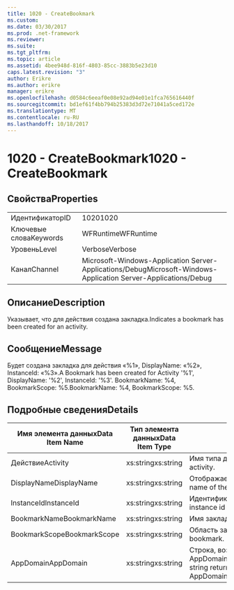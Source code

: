 ```yaml
---
title: 1020 - CreateBookmark
ms.custom: 
ms.date: 03/30/2017
ms.prod: .net-framework
ms.reviewer: 
ms.suite: 
ms.tgt_pltfrm: 
ms.topic: article
ms.assetid: 4bee948d-816f-4803-85cc-3883b5e23d10
caps.latest.revision: "3"
author: Erikre
ms.author: erikre
manager: erikre
ms.openlocfilehash: d0584c6eeaf0e08e92ad94e01e1fca765616440f
ms.sourcegitcommit: bd1ef61f4bb794b25383d3d72e71041a5ced172e
ms.translationtype: MT
ms.contentlocale: ru-RU
ms.lasthandoff: 10/18/2017
---
```

# <a name="1020---createbookmark"></a><span data-ttu-id="b8e90-102">1020 - CreateBookmark</span><span class="sxs-lookup"><span data-stu-id="b8e90-102">1020 - CreateBookmark</span></span>
## <a name="properties"></a><span data-ttu-id="b8e90-103">Свойства</span><span class="sxs-lookup"><span data-stu-id="b8e90-103">Properties</span></span>  
  
|||  
|-|-|  
|<span data-ttu-id="b8e90-104">Идентификатор</span><span class="sxs-lookup"><span data-stu-id="b8e90-104">ID</span></span>|<span data-ttu-id="b8e90-105">1020</span><span class="sxs-lookup"><span data-stu-id="b8e90-105">1020</span></span>|  
|<span data-ttu-id="b8e90-106">Ключевые слова</span><span class="sxs-lookup"><span data-stu-id="b8e90-106">Keywords</span></span>|<span data-ttu-id="b8e90-107">WFRuntime</span><span class="sxs-lookup"><span data-stu-id="b8e90-107">WFRuntime</span></span>|  
|<span data-ttu-id="b8e90-108">Уровень</span><span class="sxs-lookup"><span data-stu-id="b8e90-108">Level</span></span>|<span data-ttu-id="b8e90-109">Verbose</span><span class="sxs-lookup"><span data-stu-id="b8e90-109">Verbose</span></span>|  
|<span data-ttu-id="b8e90-110">Канал</span><span class="sxs-lookup"><span data-stu-id="b8e90-110">Channel</span></span>|<span data-ttu-id="b8e90-111">Microsoft-Windows-Application Server-Applications/Debug</span><span class="sxs-lookup"><span data-stu-id="b8e90-111">Microsoft-Windows-Application Server-Applications/Debug</span></span>|  
  
## <a name="description"></a><span data-ttu-id="b8e90-112">Описание</span><span class="sxs-lookup"><span data-stu-id="b8e90-112">Description</span></span>  
 <span data-ttu-id="b8e90-113">Указывает, что для действия создана закладка.</span><span class="sxs-lookup"><span data-stu-id="b8e90-113">Indicates a bookmark has been created for an activity.</span></span>  
  
## <a name="message"></a><span data-ttu-id="b8e90-114">Сообщение</span><span class="sxs-lookup"><span data-stu-id="b8e90-114">Message</span></span>  
 <span data-ttu-id="b8e90-115">Будет создана закладка для действия «%1», DisplayName: «%2», InstanceId: «%3».</span><span class="sxs-lookup"><span data-stu-id="b8e90-115">A Bookmark has been created for Activity '%1', DisplayName: '%2', InstanceId: '%3'.</span></span>  <span data-ttu-id="b8e90-116">BookmarkName: %4, BookmarkScope: %5.</span><span class="sxs-lookup"><span data-stu-id="b8e90-116">BookmarkName: %4, BookmarkScope: %5.</span></span>  
  
## <a name="details"></a><span data-ttu-id="b8e90-117">Подробные сведения</span><span class="sxs-lookup"><span data-stu-id="b8e90-117">Details</span></span>  
  
|<span data-ttu-id="b8e90-118">Имя элемента данных</span><span class="sxs-lookup"><span data-stu-id="b8e90-118">Data Item Name</span></span>|<span data-ttu-id="b8e90-119">Тип элемента данных</span><span class="sxs-lookup"><span data-stu-id="b8e90-119">Data Item Type</span></span>|<span data-ttu-id="b8e90-120">Описание</span><span class="sxs-lookup"><span data-stu-id="b8e90-120">Description</span></span>|  
|--------------------|--------------------|-----------------|  
|<span data-ttu-id="b8e90-121">Действие</span><span class="sxs-lookup"><span data-stu-id="b8e90-121">Activity</span></span>|<span data-ttu-id="b8e90-122">xs:string</span><span class="sxs-lookup"><span data-stu-id="b8e90-122">xs:string</span></span>|<span data-ttu-id="b8e90-123">Имя типа действия.</span><span class="sxs-lookup"><span data-stu-id="b8e90-123">The type name of the activity.</span></span>|  
|<span data-ttu-id="b8e90-124">DisplayName</span><span class="sxs-lookup"><span data-stu-id="b8e90-124">DisplayName</span></span>|<span data-ttu-id="b8e90-125">xs:string</span><span class="sxs-lookup"><span data-stu-id="b8e90-125">xs:string</span></span>|<span data-ttu-id="b8e90-126">Отображаемое имя действия.</span><span class="sxs-lookup"><span data-stu-id="b8e90-126">The display name of the activity.</span></span>|  
|<span data-ttu-id="b8e90-127">InstanceId</span><span class="sxs-lookup"><span data-stu-id="b8e90-127">InstanceId</span></span>|<span data-ttu-id="b8e90-128">xs:string</span><span class="sxs-lookup"><span data-stu-id="b8e90-128">xs:string</span></span>|<span data-ttu-id="b8e90-129">Идентификатор экземпляра действия.</span><span class="sxs-lookup"><span data-stu-id="b8e90-129">The instance id of the activity.</span></span>|  
|<span data-ttu-id="b8e90-130">BookmarkName</span><span class="sxs-lookup"><span data-stu-id="b8e90-130">BookmarkName</span></span>|<span data-ttu-id="b8e90-131">xs:string</span><span class="sxs-lookup"><span data-stu-id="b8e90-131">xs:string</span></span>|<span data-ttu-id="b8e90-132">Имя закладки.</span><span class="sxs-lookup"><span data-stu-id="b8e90-132">The name of the bookmark.</span></span>|  
|<span data-ttu-id="b8e90-133">BookmarkScope</span><span class="sxs-lookup"><span data-stu-id="b8e90-133">BookmarkScope</span></span>|<span data-ttu-id="b8e90-134">xs:string</span><span class="sxs-lookup"><span data-stu-id="b8e90-134">xs:string</span></span>|<span data-ttu-id="b8e90-135">Область закладки.</span><span class="sxs-lookup"><span data-stu-id="b8e90-135">The scope of the bookmark.</span></span>|  
|<span data-ttu-id="b8e90-136">AppDomain</span><span class="sxs-lookup"><span data-stu-id="b8e90-136">AppDomain</span></span>|<span data-ttu-id="b8e90-137">xs:string</span><span class="sxs-lookup"><span data-stu-id="b8e90-137">xs:string</span></span>|<span data-ttu-id="b8e90-138">Строка, возвращаемая AppDomain.CurrentDomain.FriendlyName.</span><span class="sxs-lookup"><span data-stu-id="b8e90-138">The string returned by AppDomain.CurrentDomain.FriendlyName.</span></span>|
